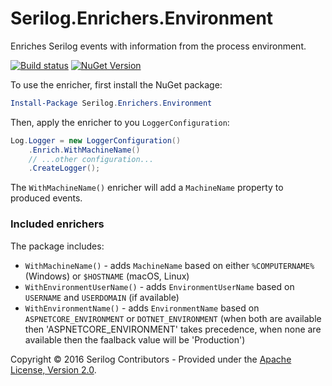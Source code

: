 # Serilog.Enrichers.Environment

Enriches Serilog events with information from the process environment.
 
[![Build status](https://ci.appveyor.com/api/projects/status/yfbvbdxd5vwh6955?svg=true)](https://ci.appveyor.com/project/serilog/serilog-enrichers-environment) [![NuGet Version](http://img.shields.io/nuget/v/Serilog.Enrichers.Environment.svg?style=flat)](https://www.nuget.org/packages/Serilog.Enrichers.Environment/)

To use the enricher, first install the NuGet package:

```powershell
Install-Package Serilog.Enrichers.Environment
```

Then, apply the enricher to you `LoggerConfiguration`:

```csharp
Log.Logger = new LoggerConfiguration()
    .Enrich.WithMachineName()
    // ...other configuration...
    .CreateLogger();
```

The `WithMachineName()` enricher will add a `MachineName` property to produced events.

### Included enrichers

The package includes:

 * `WithMachineName()` - adds `MachineName` based on either `%COMPUTERNAME%` (Windows) or `$HOSTNAME` (macOS, Linux)
 * `WithEnvironmentUserName()` - adds `EnvironmentUserName` based on `USERNAME` and `USERDOMAIN` (if available)
 * `WithEnvironmentName()` - adds `EnvironmentName` based on `ASPNETCORE_ENVIRONMENT` or `DOTNET_ENVIRONMENT` (when both are available then 'ASPNETCORE_ENVIRONMENT' takes precedence, when none are available then the faalback value will be 'Production')

Copyright &copy; 2016 Serilog Contributors - Provided under the [Apache License, Version 2.0](http://apache.org/licenses/LICENSE-2.0.html).
